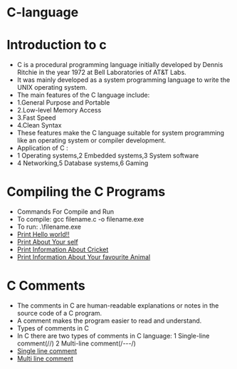 # C-language
# Introduction to c
- C is a procedural programming language initially developed by Dennis Ritchie in the year 1972 at Bell Laboratories of AT&T Labs.
- It was mainly developed as a system programming language to write the UNIX operating system.
- The main features of the C language include:
- 1.General Purpose and Portable
- 2.Low-level Memory Access
- 3.Fast Speed
- 4.Clean Syntax
- These features make the C language suitable for system programming like an operating system or compiler development.
- Application of C :
- 1 Operating systems,2 Embedded systems,3 System software
- 4 Networking,5 Database systems,6 Gaming
# Compiling the C Programs
- Commands For Compile and Run
- To compile: gcc filename.c -o filename.exe
- To run: .\filename.exe
- [Print Hello world!!](https://github.com/mochi-vidhi/C-language/commit/254e40aab9526d74eee3250914df8b6a6dc51edf#diff-e1ec3552c0d87baf772ebc8d0349003e9d3ac74514a7d5fd87dfdf55ea713190)
- [Print About Your self](https://github.com/mochi-vidhi/C-language/commit/254e40aab9526d74eee3250914df8b6a6dc51edf#diff-0f130f9f3649acfcf1d1008e1eb8a2857747377e6d0098ed676ffed84dd0f87f)
- [Print Information About Cricket](https://github.com/mochi-vidhi/C-language/commit/254e40aab9526d74eee3250914df8b6a6dc51edf#diff-99c3db292a862a65d535c9a92dc5efd6fc6d0f86d2cfc79553378ec54a6a935e)
- [Print Information About Your favourite Animal](https://github.com/mochi-vidhi/C-language/commit/254e40aab9526d74eee3250914df8b6a6dc51edf)
# C Comments
- The comments in C are human-readable explanations or notes in the source code of a C program.
- A comment makes the program easier to read and understand.
- Types of comments in C
- In C there are two types of comments in C language:
  1 Single-line comment(//)  2 Multi-line comment(/*---*/)
- [Single line comment](https://github.com/mochi-vidhi/C-language/commit/80674fd42e304fe6f7b240c0c19e80be83233955)
- [Multi line comment](https://github.com/mochi-vidhi/C-language/commit/80674fd42e304fe6f7b240c0c19e80be83233955#diff-af8c69563645eb506d0e9edcbf61e30a4ad27b9462ec5e438efb5d0be28e8aa0)

